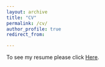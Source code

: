 ```yaml
---
layout: archive
title: "CV"
permalink: /cv/
author_profile: true
redirect_from:

---
```


To see my resume please click [Here](http://zhengrongchen.github.io/files/Zhengrong_s_CV.pdf).
